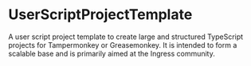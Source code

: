 # UserScriptProjectTemplate
A user script project template to create large and structured TypeScript projects for Tampermonkey or Greasemonkey. It is intended to form a scalable base and is primarily aimed at the Ingress community.
